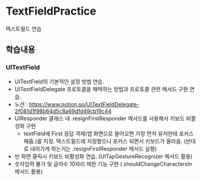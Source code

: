 # TextFieldPractice
텍스트필드 연습
## 학습내용
### UITextField
  - UITextField의 기본적인 설정 방법 연습.
  - UITextFieldDelegate 프로토콜을 채택하는 방법과 프로토콜 관련 메서드 구현 연습.
  - 노션 : <https://www.notion.so/UITextFieldDelegate-2f081d1f98b64d5c8a69dfd49cb19c44>
  - UIResponder 클래스 내 .resignFirstResponder 메서드를 사용해서 키보드 비활성화 구현
    +  textField에 First 응답 객체(앱 화면으로 들어오면 가장 먼저 유저한테 포커스 해줌.)를 지정.
       텍스트필드에 지정했으니 포커스 되면서 키보드가 올라옴. (반대로 내려가게 하는거는 .resignFirstResponder 메서드 실행)
  - 빈 화면 클릭시 키보드 비활성화 연습. (UITapGestureRecognizer 메서드 활용)
  - 숫자입력 불가 및 글자수 10자리 제한 기능 구현 (.shouldChangeCharactersIn 메서드 활용)
